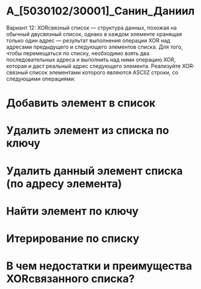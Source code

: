 # A_[5030102/30001]_Санин_Даниил
Вариант 12:
XOR­связный список — структура данных, похожая на обычный двусвязный список, однако в каждом
элементе хранящая только один адрес — результат выполнения операции XOR над адресами
предыдущего и следующего элементов списка. Для того, чтобы перемещаться по списку, необходимо взять
два последовательных адреса и выполнить над ними операцию XOR, которая и даст реальный адрес
следующего элемента.
Реализуйте XOR­связный список элементами которого являются ASCII­Z строки, со следующими
операциями:
# Добавить элемент в список
# Удалить элемент из списка по ключу
# Удалить данный элемент списка (по адресу элемента)
# Найти элемент по ключу
# Итерирование по списку
# В чем недостатки и преимущества XOR­связанного списка?